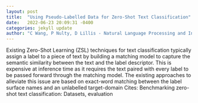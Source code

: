 ```yaml
---
layout: post
title:  "Using Pseudo-Labelled Data for Zero-Shot Text Classification"
date:   2022-06-23 20:09:31 -0400
categories: jekyll update
author: "C Wang, P Nulty, D Lillis - Natural Language Processing and Information Systems , 2022"
---
```

Existing Zero-Shot Learning (ZSL) techniques for text classification typically assign a label to a piece of text by building a matching model to capture the semantic similarity between the text and the label descriptor. This is expensive at inference time as it requires the text paired with every label to be passed forward through the matching model. The existing approaches to alleviate this issue are based on exact-word matching between the label surface names and an unlabelled target-domain 
Cites: Benchmarking zero-shot text classification: Datasets, evaluation
